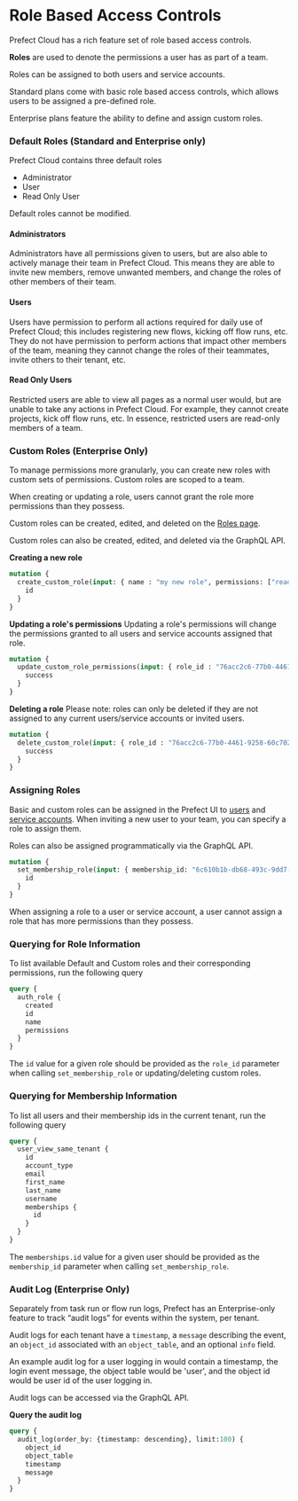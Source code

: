 # Role Based Access Controls <Badge text="Cloud"/>

Prefect Cloud has a rich feature set of role based access controls.

**Roles** are used to denote the permissions a user has as part of a team.

Roles can be assigned to both users and service accounts.

Standard plans come with basic role based access controls, which allows users to be assigned a pre-defined role.

Enterprise plans feature the ability to define and assign custom roles.

### Default Roles (Standard and Enterprise only)

Prefect Cloud contains three default roles

- Administrator
- User
- Read Only User

Default roles cannot be modified.

#### Administrators

Administrators have all permissions given to users, but are also able to actively manage their team in Prefect Cloud. This means they are able to invite new members, remove unwanted members, and change the roles of other members of their team.

#### Users

Users have permission to perform all actions required for daily use of Prefect Cloud; this includes registering new flows, kicking off flow runs, etc. They do not have permission to perform actions that impact other members of the team, meaning they cannot change the roles of their teammates, invite others to their tenant, etc.

#### Read Only Users

Restricted users are able to view all pages as a normal user would, but are unable to take any actions in Prefect Cloud. For example, they cannot create projects, kick off flow runs, etc. In essence, restricted users are read-only members of a team.

### Custom Roles (Enterprise Only)

To manage permissions more granularly, you can create new roles with custom sets of permissions. Custom roles are scoped to a team.

When creating or updating a role, users cannot grant the role more permissions than they possess.

Custom roles can be created, edited, and deleted on the [Roles page](https://cloud.prefect.io/team/roles).

Custom roles can also be created, edited, and deleted via the GraphQL API.

**Creating a new role**
```graphql
mutation {
  create_custom_role(input: { name : "my new role", permissions: ["read:flow"] }) {
    id
  }
}
```

**Updating a role's permissions**
Updating a role's permissions will change the permissions granted to all users and service accounts assigned that role.
```graphql
mutation {
  update_custom_role_permissions(input: { role_id : "76acc2c6-77b0-4461-9258-60c7021ffa4b", permissions: ["read:flow", "delete:flow"] }) {
    success
  }
}
```

**Deleting a role**
Please note: roles can only be deleted if they are not assigned to any current users/service accounts or invited users.
```graphql
mutation {
  delete_custom_role(input: { role_id : "76acc2c6-77b0-4461-9258-60c7021ffa4b" }) {
    success
  }
}
```


### Assigning Roles

Basic and custom roles can be assigned in the Prefect UI to [users](https://cloud.prefect.io/team/members) and [service accounts](https://cloud.prefect.io/team/service-accounts). When inviting a new user to your team, you can specify a role to assign them.

Roles can also be assigned programmatically via the GraphQL API.

```graphql
mutation {
  set_membership_role(input: { membership_id: "6c610b1b-db68-493c-9dd7-564974f822b0", role_id : "76acc2c6-77b0-4461-9258-60c7021ffa4b" }) {
    id
  }
}
```

When assigning a role to a user or service account, a user cannot assign a role that has more permissions than they possess.

### Querying for Role Information

To list available Default and Custom roles and their corresponding permissions, run the following query

```graphql
query {
  auth_role {
    created
    id
    name
    permissions
  }
}
```

The `id` value for a given role should be provided as the `role_id` parameter when calling `set_membership_role` or updating/deleting custom roles.

### Querying for Membership Information

To list all users and their membership ids in the current tenant, run the following query


```graphql
query {
  user_view_same_tenant {
    id
    account_type
    email
    first_name
    last_name
    username
    memberships {
      id
    }
  }
}
```

The `memberships.id` value for a given user should be provided as the `membership_id` parameter when calling `set_membership_role`.

### Audit Log (Enterprise Only)

Separately from task run or flow run logs, Prefect has an Enterprise-only feature to track “audit logs” for events within the system, per tenant. 

Audit logs for each tenant have a `timestamp`, a `message` describing the event, an `object_id` associated with an `object_table`, and an optional `info` field.

An example audit log for a user logging in would contain a timestamp, the login event message, the object table would be 'user', and the object id would be user id of the user logging in.


Audit logs can be accessed via the GraphQL API.

**Query the audit log**
```graphql
query {
  audit_log(order_by: {timestamp: descending}, limit:100) {
    object_id
    object_table
    timestamp
    message
  }
}
```

